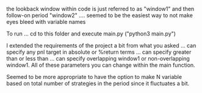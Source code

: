

the lookback window within code is just referred to as "window1" and then follow-on period "window2" .... seemed to be the easiest way to not make eyes bleed with variable names

To run ... cd to this folder and execute main.py ("python3 main.py")

I extended the requirements of the project a bit from what you asked ... can specify any pnl target in absolute or %return terms ... can specify greater than or less than ... can specify overlapping window1 or non-overlapping window1. All of these parameters you can change within the main function.

Seemed to be more appropriate to have the option to make N variable based on total number of strategies in the period since it fluctuates a bit.



